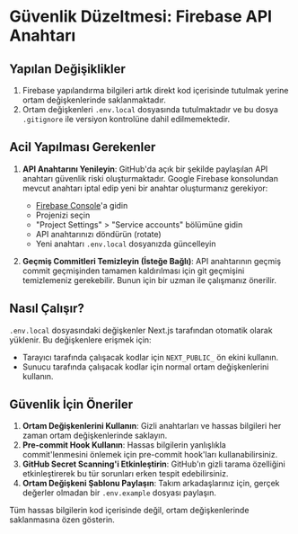 # Güvenlik Düzeltmesi: Firebase API Anahtarı

## Yapılan Değişiklikler

1. Firebase yapılandırma bilgileri artık direkt kod içerisinde tutulmak yerine ortam değişkenlerinde saklanmaktadır.
2. Ortam değişkenleri `.env.local` dosyasında tutulmaktadır ve bu dosya `.gitignore` ile versiyon kontrolüne dahil edilmemektedir.

## Acil Yapılması Gerekenler

1. **API Anahtarını Yenileyin**: GitHub'da açık bir şekilde paylaşılan API anahtarı güvenlik riski oluşturmaktadır. Google Firebase konsolundan mevcut anahtarı iptal edip yeni bir anahtar oluşturmanız gerekiyor:

   - [Firebase Console](https://console.firebase.google.com/)'a gidin
   - Projenizi seçin
   - "Project Settings" > "Service accounts" bölümüne gidin
   - API anahtarınızı döndürün (rotate)
   - Yeni anahtarı `.env.local` dosyanızda güncelleyin

2. **Geçmiş Commitleri Temizleyin (İsteğe Bağlı)**: API anahtarının geçmiş commit geçmişinden tamamen kaldırılması için git geçmişini temizlemeniz gerekebilir. Bunun için bir uzman ile çalışmanız önerilir.

## Nasıl Çalışır?

`.env.local` dosyasındaki değişkenler Next.js tarafından otomatik olarak yüklenir. Bu değişkenlere erişmek için:

- Tarayıcı tarafında çalışacak kodlar için `NEXT_PUBLIC_` ön ekini kullanın.
- Sunucu tarafında çalışacak kodlar için normal ortam değişkenlerini kullanın.

## Güvenlik İçin Öneriler

1. **Ortam Değişkenlerini Kullanın**: Gizli anahtarları ve hassas bilgileri her zaman ortam değişkenlerinde saklayın.
2. **Pre-commit Hook Kullanın**: Hassas bilgilerin yanlışlıkla commit'lenmesini önlemek için pre-commit hook'ları kullanabilirsiniz.
3. **GitHub Secret Scanning'i Etkinleştirin**: GitHub'ın gizli tarama özelliğini etkinleştirerek bu tür sorunları erken tespit edebilirsiniz.
4. **Ortam Değişkeni Şablonu Paylaşın**: Takım arkadaşlarınız için, gerçek değerler olmadan bir `.env.example` dosyası paylaşın.

Tüm hassas bilgilerin kod içerisinde değil, ortam değişkenlerinde saklanmasına özen gösterin.
